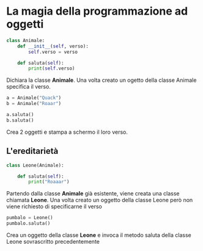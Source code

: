 # La magia della programmazione ad oggetti


```python
class Animale:
    def __init__(self, verso):
        self.verso = verso

    def saluta(self):
        print(self.verso)
```

Dichiara la classe **Animale**. Una volta creato un ogetto della classe Animale specifica il verso.

```python
a = Animale("Quack")
b = Animale("Roaar")

a.saluta()
b.saluta()
```
Crea 2 oggetti e stampa a schermo il loro verso.

## L'ereditarietà

```python
class Leone(Animale):

    def saluta(self):
        print("Roaaar")        
```

Partendo dalla classe **Animale** già esistente, viene creata una classe chiamata **Leone**.
Una volta creato un oggetto della classe Leone però non viene richiesto di specificarne il verso
```python
pumbalo = Leone()
pumbalo.saluta()
```
Crea un oggetto della classe **Leone** e invoca il metodo saluta della classe Leone sovrascritto precedentemente